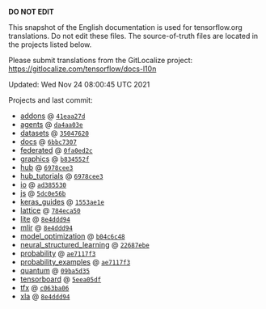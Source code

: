 __DO NOT EDIT__

This snapshot of the English documentation is used for tensorflow.org
translations. Do not edit these files. The source-of-truth files are located in
the projects listed below.

Please submit translations from the GitLocalize project: https://gitlocalize.com/tensorflow/docs-l10n

Updated: Wed Nov 24 08:00:45 UTC 2021

Projects and last commit:

- [addons](https://github.com/tensorflow/addons/tree/master/docs) @ <a href='https://github.com/tensorflow/addons/commit/41eaa27d49025c02bfe9520d5e63e1f01a782ddf'><code>41eaa27d</code></a>
- [agents](https://github.com/tensorflow/agents/tree/master/docs) @ <a href='https://github.com/tensorflow/agents/commit/da4aa03ecac282ecc7de6a4a6a9d68fe0fc0f5ca'><code>da4aa03e</code></a>
- [datasets](https://github.com/tensorflow/datasets/tree/master/docs) @ <a href='https://github.com/tensorflow/datasets/commit/35047620e1716da97baaa9d8ea2e0094e6d7e0c0'><code>35047620</code></a>
- [docs](https://github.com/tensorflow/docs/tree/master/site/en) @ <a href='https://github.com/tensorflow/docs/commit/6bbc73079361242a4a5e5e60080cbb6da221fbee'><code>6bbc7307</code></a>
- [federated](https://github.com/tensorflow/federated/tree/main/docs) @ <a href='https://github.com/tensorflow/federated/commit/0fa0ed2ca62a6bcee896749828337c48f72b7345'><code>0fa0ed2c</code></a>
- [graphics](https://github.com/tensorflow/graphics/tree/master/tensorflow_graphics/g3doc) @ <a href='https://github.com/tensorflow/graphics/commit/b834552fe0875dfa2f391715b3128d5cc9fa3dff'><code>b834552f</code></a>
- [hub](https://github.com/tensorflow/hub/tree/master/docs) @ <a href='https://github.com/tensorflow/hub/commit/6978cee32222729d58c534a579b8f236e85edbbf'><code>6978cee3</code></a>
- [hub_tutorials](https://github.com/tensorflow/hub/tree/master/examples/colab) @ <a href='https://github.com/tensorflow/hub/commit/6978cee32222729d58c534a579b8f236e85edbbf'><code>6978cee3</code></a>
- [io](https://github.com/tensorflow/io/tree/master/docs) @ <a href='https://github.com/tensorflow/io/commit/ad38553052d8ca0bae43ffb817f7d74d7fe51d03'><code>ad385530</code></a>
- [js](https://github.com/tensorflow/tfjs-website/tree/master/docs) @ <a href='https://github.com/tensorflow/tfjs-website/commit/5dc0e56b49ce2138479de36c315ca0e81671ff94'><code>5dc0e56b</code></a>
- [keras_guides](https://github.com/tensorflow/docs/tree/snapshot-keras/site/en/guide/keras) @ <a href='https://github.com/tensorflow/docs/commit/1553ae1e4a149be71703e2ee60173b3d1e0e8c00'><code>1553ae1e</code></a>
- [lattice](https://github.com/tensorflow/lattice/tree/master/docs) @ <a href='https://github.com/tensorflow/lattice/commit/784eca50cbdfedf39f183cc7d298c9fe376b69c0'><code>784eca50</code></a>
- [lite](https://github.com/tensorflow/tensorflow/tree/master/tensorflow/lite/g3doc) @ <a href='https://github.com/tensorflow/tensorflow/commit/8e4ddd941456c3ccf1cecff06a99753f6a580937'><code>8e4ddd94</code></a>
- [mlir](https://github.com/tensorflow/tensorflow/tree/master/tensorflow/compiler/mlir/g3doc) @ <a href='https://github.com/tensorflow/tensorflow/commit/8e4ddd941456c3ccf1cecff06a99753f6a580937'><code>8e4ddd94</code></a>
- [model_optimization](https://github.com/tensorflow/model-optimization/tree/master/tensorflow_model_optimization/g3doc) @ <a href='https://github.com/tensorflow/model-optimization/commit/b04c6c48283d6f1853cafd1a9779c02bfc5299ce'><code>b04c6c48</code></a>
- [neural_structured_learning](https://github.com/tensorflow/neural-structured-learning/tree/master/g3doc) @ <a href='https://github.com/tensorflow/neural-structured-learning/commit/22687ebe125307d1c79a540c48a2c24d66aa8414'><code>22687ebe</code></a>
- [probability](https://github.com/tensorflow/probability/tree/main/tensorflow_probability/g3doc) @ <a href='https://github.com/tensorflow/probability/commit/ae7117f37ac441bc7a888167ea23e5e620c5bcde'><code>ae7117f3</code></a>
- [probability_examples](https://github.com/tensorflow/probability/tree/main/tensorflow_probability/examples/jupyter_notebooks) @ <a href='https://github.com/tensorflow/probability/commit/ae7117f37ac441bc7a888167ea23e5e620c5bcde'><code>ae7117f3</code></a>
- [quantum](https://github.com/tensorflow/quantum/tree/master/docs) @ <a href='https://github.com/tensorflow/quantum/commit/09ba5d35b082d8229458522471a0c1ca8b77198d'><code>09ba5d35</code></a>
- [tensorboard](https://github.com/tensorflow/tensorboard/tree/master/docs) @ <a href='https://github.com/tensorflow/tensorboard/commit/5eea05dfad78e89909af5c40af7852712980cf37'><code>5eea05df</code></a>
- [tfx](https://github.com/tensorflow/tfx/tree/master/docs) @ <a href='https://github.com/tensorflow/tfx/commit/c063ba06b842895c7e3a4d610e66250162b801a7'><code>c063ba06</code></a>
- [xla](https://github.com/tensorflow/tensorflow/tree/master/tensorflow/compiler/xla/g3doc) @ <a href='https://github.com/tensorflow/tensorflow/commit/8e4ddd941456c3ccf1cecff06a99753f6a580937'><code>8e4ddd94</code></a>

